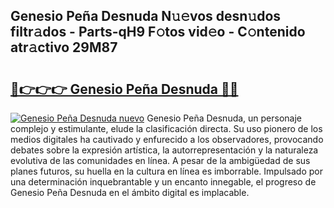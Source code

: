 ## Genesio Peña Desnuda N𝚞𝚎vos desn𝚞dos filtr𝚊dos - Parts-qH9 F𝚘tos vid𝚎o - C𝚘ntenido atr𝚊ctivo 29M87

# <h2><a href="http://mb8ldk.tromn.icu/?c=Genesio+Pe%c3%b1a+Desnuda">🔗👉👉👉 Genesio Peña Desnuda 🔗🔗</a></h2>

[![Genesio Peña Desnuda nuevo](https://i.imgur.com/pEAQMta.gif)](http://mb8ldk.tromn.icu/?c=Genesio+Pe%c3%b1a+Desnuda)
Genesio Peña Desnuda, un personaje complejo y estimulante, elude la clasificación directa. Su uso pionero de los medios digitales ha cautivado y enfurecido a los observadores, provocando debates sobre la expresión artística, la autorrepresentación y la naturaleza evolutiva de las comunidades en línea. A pesar de la ambigüedad de sus planes futuros, su huella en la cultura en línea es imborrable. Impulsado por una determinación inquebrantable y un encanto innegable, el progreso de Genesio Peña Desnuda en el ámbito digital es implacable.

